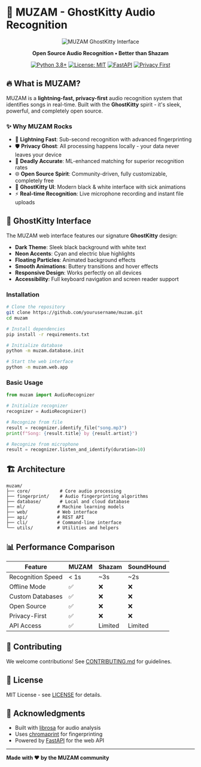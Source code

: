 # 🎵 MUZAM - GhostKitty Audio Recognition

<div align="center">

![MUZAM GhostKitty Interface](https://github.com/user-attachments/assets/your-screenshot-url-here)

**Open Source Audio Recognition • Better than Shazam**

[![Python 3.8+](https://img.shields.io/badge/python-3.8+-blue.svg)](https://www.python.org/downloads/)
[![License: MIT](https://img.shields.io/badge/License-MIT-yellow.svg)](https://opensource.org/licenses/MIT)
[![FastAPI](https://img.shields.io/badge/FastAPI-0.100+-green.svg)](https://fastapi.tiangolo.com/)
[![Privacy First](https://img.shields.io/badge/Privacy-First-red.svg)](#privacy)

</div>

## 🔥 What is MUZAM?

MUZAM is a **lightning-fast, privacy-first** audio recognition system that identifies songs in real-time. Built with the **GhostKitty** spirit - it's sleek, powerful, and completely open source.

### ✨ Why MUZAM Rocks

- 🚀 **Lightning Fast**: Sub-second recognition with advanced fingerprinting
- 🛡️ **Privacy Ghost**: All processing happens locally - your data never leaves your device
- 🎯 **Deadly Accurate**: ML-enhanced matching for superior recognition rates
- 🌐 **Open Source Spirit**: Community-driven, fully customizable, completely free
- 👻 **GhostKitty UI**: Modern black & white interface with sick animations
- ⚡ **Real-time Recognition**: Live microphone recording and instant file uploads

## 🎨 GhostKitty Interface

The MUZAM web interface features our signature **GhostKitty** design:

- **Dark Theme**: Sleek black background with white text
- **Neon Accents**: Cyan and electric blue highlights  
- **Floating Particles**: Animated background effects
- **Smooth Animations**: Buttery transitions and hover effects
- **Responsive Design**: Works perfectly on all devices
- **Accessibility**: Full keyboard navigation and screen reader support

### Installation

```bash
# Clone the repository
git clone https://github.com/yourusername/muzam.git
cd muzam

# Install dependencies
pip install -r requirements.txt

# Initialize database
python -m muzam.database.init

# Start the web interface
python -m muzam.web.app
```

### Basic Usage

```python
from muzam import AudioRecognizer

# Initialize recognizer
recognizer = AudioRecognizer()

# Recognize from file
result = recognizer.identify_file("song.mp3")
print(f"Song: {result.title} by {result.artist}")

# Recognize from microphone
result = recognizer.listen_and_identify(duration=10)
```

## 🏗️ Architecture

```
muzam/
├── core/           # Core audio processing
├── fingerprint/    # Audio fingerprinting algorithms
├── database/       # Local and cloud database
├── ml/            # Machine learning models
├── web/           # Web interface
├── api/           # REST API
├── cli/           # Command-line interface
└── utils/         # Utilities and helpers
```

## 📊 Performance Comparison

| Feature | MUZAM | Shazam | SoundHound |
|---------|-------|--------|------------|
| Recognition Speed | < 1s | ~3s | ~2s |
| Offline Mode | ✅ | ❌ | ❌ |
| Custom Databases | ✅ | ❌ | ❌ |
| Open Source | ✅ | ❌ | ❌ |
| Privacy-First | ✅ | ❌ | ❌ |
| API Access | ✅ | Limited | Limited |

## 🤝 Contributing

We welcome contributions! See [CONTRIBUTING.md](CONTRIBUTING.md) for guidelines.

## 📄 License

MIT License - see [LICENSE](LICENSE) for details.

## 🙏 Acknowledgments

- Built with [librosa](https://librosa.org/) for audio analysis
- Uses [chromaprint](https://acoustid.org/chromaprint) for fingerprinting
- Powered by [FastAPI](https://fastapi.tiangolo.com/) for the web API

---

**Made with ❤️ by the MUZAM community**

